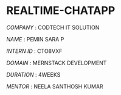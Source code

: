 # REALTIME-CHATAPP

*COMPANY*    : CODTECH IT SOLUTION 

*NAME*       : PEMIN SARA P

*INTERN ID*  : CTO8VXF

*DOMAIN*     : MERNSTACK DEVELOPMENT

*DURATION*   : 4WEEKS

*MENTOR*     : NEELA SANTHOSH KUMAR
